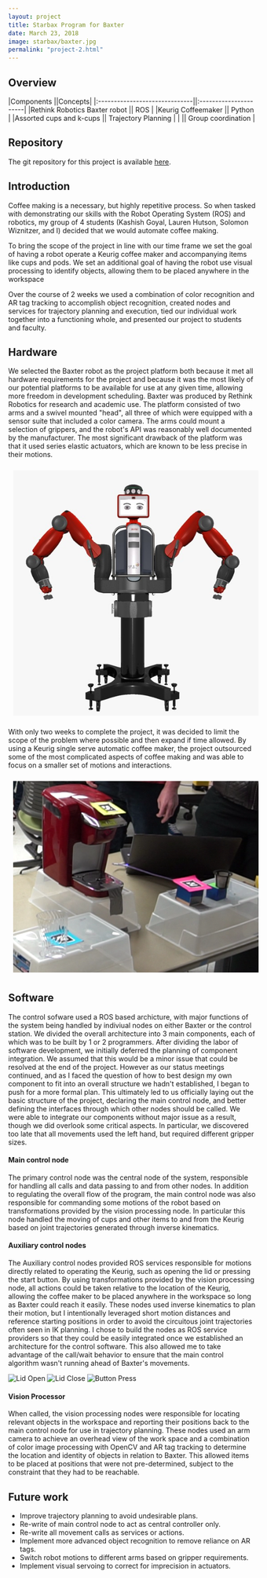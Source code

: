 ```yaml
---
layout: project
title: Starbax Program for Baxter
date: March 23, 2018
image: starbax/baxter.jpg
permalink: "project-2.html"
---
```


## Overview

|Components                     ||Concepts|
|:------------------------------||:----------------------|
|Rethink Robotics Baxter robot  || ROS                   |
|Keurig Coffeemaker             || Python                |
|Assorted cups and k-cups       || Trajectory Planning   |
|                               || Group coordination    |



<!--
Todo:
    Get this project working on my station and collect images
    Get video of my section of the project working. I know can use and rely on it.  
-->

## Repository
The git repository for this project is available [here](https://github.com/Laurenhut/ME495-final-project).



## Introduction
Coffee making is a necessary, but highly repetitive process. So when tasked with demonstrating our skills with the Robot Operating System (ROS) and robotics, my group of 4 students (Kashish Goyal, Lauren Hutson, Solomon Wiznitzer, and I) decided that we would automate coffee making.  

To bring the scope of the project in line with our time frame we set the goal of having a robot operate a Keurig coffee maker and accompanying items like cups and pods. We set an additional goal of having the robot use visual processing to identify objects, allowing them to be placed anywhere in the workspace  

Over the course of 2 weeks we used a combination of color recognition and AR tag tracking to accomplish object recognition, created nodes and services for trajectory planning and execution, tied our individual work together into a functioning whole, and presented our project to students and faculty.


## Hardware
We selected the Baxter robot as the project platform both because it met all hardware requirements for the project and because it was the most likely of our potential platforms to be available for use at any given time, allowing more freedom in development scheduling. Baxter was produced by Rethink Robotics for research and academic use. The platform consisted of two arms and a swivel mounted "head", all three of which were equipped with a sensor suite that included a color camera. The arms could mount a selection of grippers, and the robot's API was reasonably well documented by the manufacturer. The most significant drawback of the platform was that it used series elastic actuators, which are known to be less precise in their motions.  

<img src="./public/images/starbax/baxter2.jpg" alt="The Baxter robot" width="500" style="display: block; margin-left: auto; margin-right: auto; padding: 10px;"/>

With only two weeks to complete the project, it was decided to limit the scope of the problem where possible and then expand if time allowed. By using a Keurig single serve automatic coffee maker, the project outsourced some of the most complicated aspects of coffee making and was able to focus on a smaller set of motions and interactions.  

<img src="./public/images/starbax/hardware.png" alt="Tagged Keurig and cups" width="500" style="display: block; margin-left: auto; margin-right: auto; padding: 10px;"/>



## Software
The control sofware used a ROS based archicture, with major functions of the system being handled by indiviual nodes on either Baxter or the control station. We divided the overall architecture into 3 main components, each of which was to be built by 1 or 2 programmers. After dividing the labor of software development, we initially deferred the planning of component integration. We assumed that this would be a minor issue that could be resolved at the end of the project. However as our status meetings continued, and as I faced the question of how to best design my own component to fit into an overall structure we hadn't established, I began to push for a more formal plan. This ultimately led to us officially laying out the basic structure of the project, declaring the main control node, and better defining the interfaces through which other nodes should be called. We were able to integrate our components without major issue as a result, though we did overlook some critical aspects. In particular, we discovered too late that all movements used the left hand, but required different gripper sizes.

#### Main control node
The primary control node was the central node of the system, responsible for handling all calls and data passing to and from other nodes. In addition to regulating the overall flow of the program, the main control node was also responsible for commanding some motions of the robot based on transformations provided by the vision processing node. In particular this node handled the moving of cups and other items to and from the Keurig based on joint trajectories generated through inverse kinematics.

#### Auxiliary control nodes
The Auxiliary control nodes provided ROS services responsible for motions directly related to operating the Keurig, such as opening the lid or pressing the start button. By using transformations provided by the vision processing node, all actions could be taken relative to the location of the Keurig, allowing the coffee maker to be placed anywhere in the workspace so long as Baxter could reach it easily.
These nodes used inverse kinematics to plan their motion, but I intentionally leveraged short motion distances and reference starting positions in order to avoid the circuitous joint trajectories often seen in IK planning.
I chose to build the nodes as ROS service providers so that they could be easily integrated once we established an architecture for the control software. This also allowed me to take advantage of the call/wait behavior to ensure that the main control algorithm wasn't running ahead of Baxter's movements.

<img src="./public/images/starbax/baxter_open.gif" alt="Lid Open" style="display: inline-block; max-width: 30%; max-height: 30%;" />
<img src="./public/images/starbax/baxter_close.gif" alt="Lid Close" style="display: inline-block; max-width: 30%; max-height: 30%;" />
<img src="./public/images/starbax/baxter_press.gif" alt="Button Press" style="display: inline-block; max-width: 30%; max-height: 30%;" />

#### Vision Processor
When called, the vision processing nodes were responsible for locating relevant objects in the workspace and reporting their positions back to the main control node for use in trajectory planning. These nodes used an arm camera to achieve an overhead view of the work space and a combination of color image processing with OpenCV and AR tag tracking to determine the location and identity of objects in relation to Baxter. This allowed items to be placed at positions that were not pre-determined, subject to the constraint that they had to be reachable.



## Future work
* Improve trajectory planning to avoid undesirable plans.
* Re-write of main control node to act as central controller only.
* Re-write all movement calls as services or actions.
* Implement more advanced object recognition to remove reliance on AR tags.
* Switch robot motions to different arms based on gripper requirements.
* Implement visual servoing to correct for imprecision in actuators.



